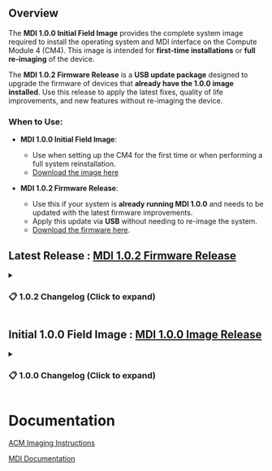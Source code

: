 ## Overview

The **MDI 1.0.0 Initial Field Image** provides the complete system image required to install the operating system and MDI interface on the Compute Module 4 (CM4). This image is intended for **first-time installations** or **full re-imaging** of the device.

The **MDI 1.0.2 Firmware Release** is a **USB update package** designed to upgrade the firmware of devices that **already have the 1.0.0 image installed**. Use this release to apply the latest fixes, quality of life improvements, and new features without re-imaging the device.

### When to Use:
- **MDI 1.0.0 Initial Field Image**:  
  - Use when setting up the CM4 for the first time or when performing a full system reinstallation.  
  - [Download the image here](https://github.com/Altronic-LLC/Altronic-Public-Files/blob/main/ACM4000_Releases/MDI_1.0.0-Image/MDI_1.0.0.zip)

- **MDI 1.0.2 Firmware Release**:  
  - Use this if your system is **already running MDI 1.0.0** and needs to be updated with the latest firmware improvements.  
  - Apply this update via **USB** without needing to re-image the system.  
  - [Download the firmware here](https://github.com/Altronic-LLC/Altronic-Public-Files/blob/main/ACM4000_Releases/MDI_1.0.2-Final/mdi-1.0.2.atf).


## Latest Release : [MDI 1.0.2 Firmware Release](https://github.com/Altronic-LLC/Altronic-Public-Files/blob/main/ACM4000_Releases/MDI_1.0.2-Final/mdi-1.0.2.atf)

<details>
  <summary><h3>📋 1.0.2 Changelog (Click to expand)</h3></summary>

  ### Fixes:
  - **TCP (RC7):** Fixed an issue where the port 502 override for TCP devices did not save properly.
  - **Trending (RC6):** Fixed an issue where if the labels are very large, the dropdown would wrap to the next line hiding certain buttons on the DE-4000.
  - **UI Layout (RC5):** Fixed an issue where the hamburger button would not scale properly with the DE-4000 on certain resolutions like the 8" TruVu.
  - **Networking (RC5):** Fixed an issue when updating the main device to wait for nginx server to restart.
  - **Datalogging (RC4):** Fixed an issue where Influx would not datalog registers with labels that contain certain characters like `, )` etc.
  - **TCP (RC4):** Fixed an issue where the PLC+ devices' TCP connection would not be closed upon IP change and importing a new config.
  - **Import Config (RC4):** Fixed an issue where the import config would sometimes cause the file containing the ethernet config to write values twice, causing that port to have no IP address.
  - **Trending Updates (RC2):** Resolved an issue where trending data would not update while connected via Ethernet unless the page was refreshed or reopened.
  - **UI Layout (RC2):** Corrected an issue where the overlay and stack buttons on the trending screen occasionally wrapped to the next line.
  - **Nginx Configuration (RC2):** Fixed an issue where the Nginx config would not update during installation but would update on first provision.
  - **Push Config (RC2):** Fixed an issue where the push config would be overridden on the HMI when first pulling data.
  - **CSV Export (RC2):** Fixed an issue where labels for the full export were not appearing at the top of the CSV file.
  - **Trending Lag (RC2):** Fixed an issue where trending seemed to lag for a second or two during batch writes to the database. Data now writes immediately.
  - **Update Process (RC1):** Fixed an issue where the update process did not recognize an `mdi-X.X.X-RCX` file and would only recognize `mdi-1.0.1`.
  - **Timezone (RC1):** Fixed an issue where if DE-4000 Timezone was not 0 or the default, it would cause the system storage to fill up (similar to the browser refresh issue on the DE-4000).

  ### Quality of Life (QOL) Improvements:
  - **Trending (RC7):** Added Chart type(Stacked or Overlay) to be stored in config. The last chart type is remembered when selecting charts.
  - **Main Device (RC6):** Added Main device refresh message if device is not connected for any reason.
  - **Networking (RC6):** Added Static IP Address to the Ethernet Settings.
  - **Main Device (RC6):** Added a Message for the device if there are no ethernet ports specified in the same subnet as the device's IP Address.
  - **Gateway Logs (RC4):** Removed some non-required logging to improve performance and storage.
  - **Operating System (RC3):** Removed Linux boot up command line text when powering the unit.
  - **SD Card Safeguards (RC2):** Added additional safeguards to protect against SD card corruption.
  - **Device Naming (RC2):** Modified the device name in InfluxDB to use unique names without relying on unique IDs. Device names will now auto-increment if needed. Note: This change will automatically update charts on the HMI, but charts stored in your browser will need manual updates.

  ### New Features:
  - **Screen Sleep Timer (RC5):** Added the ability to set a timer for the HMI to go to sleep in minutes. 0 will set this to never go to sleep.
  - **Chart Naming (RC2):** Added the ability to name charts directly on the trending screen.

</details>


## Initial 1.0.0 Field Image : [MDI 1.0.0 Image Release](https://github.com/Altronic-LLC/Altronic-Public-Files/blob/main/ACM4000_Releases/MDI_1.0.0-Image/MDI_1.0.0.zip)

<details>
  <summary><h3>📋 1.0.0 Changelog (Click to expand)</h3></summary>

  - Added selectable datalogging interval.
  - Added selectable DE4000 Time Zone.
  - Added Push & Pull config to the Altronic Data Explorer.
  - Fixed an issue where when changing the layout the DE-4000 would not load and would have to reboot.
  - Added network initialization on startup (in case of power loss during configuration).

</details>


# Documentation #
[ACM Imaging Instructions](https://www.altronic-llc.com/wiki-doc/acm-4000/acm-4000-imaging-guide/)

[MDI Documentation](https://www.altronic-llc.com/wiki-doc/acm-4000/acm-4000-multi-device-interfacemdi-manual/)


